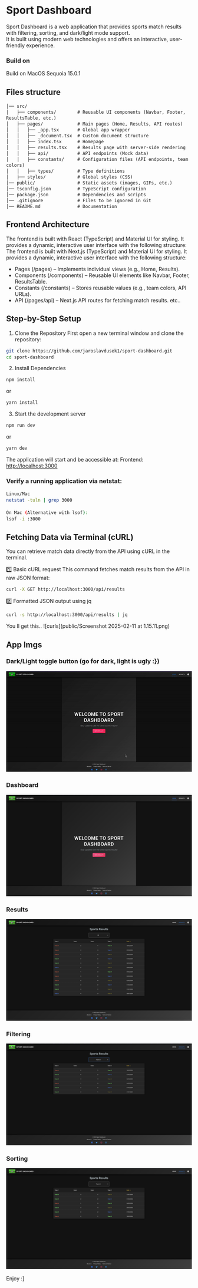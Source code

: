 # Sport Dashboard
Sport Dashboard is a web application that provides sports match results with filtering, sorting, and dark/light mode support.  
It is built using modern web technologies and offers an interactive, user-friendly experience.

### Build on
Build on MacOS Sequoia 15.0.1

## Files structure
```sport-dashboard/
│── src/
│   ├── components/        # Reusable UI components (Navbar, Footer, ResultsTable, etc.)
│   ├── pages/             # Main pages (Home, Results, API routes)
│   │   ├── _app.tsx       # Global app wrapper
│   │   ├── _document.tsx  # Custom document structure
│   │   ├── index.tsx      # Homepage
│   │   ├── results.tsx    # Results page with server-side rendering
│   │   ├── api/           # API endpoints (Mock data)
│   │   ├── constants/     # Configuration files (API endpoints, team colors)
│   │   ├── types/         # Type definitions
│   ├── styles/            # Global styles (CSS)
│── public/                # Static assets (images, GIFs, etc.)
│── tsconfig.json          # TypeScript configuration
│── package.json           # Dependencies and scripts
│── .gitignore             # Files to be ignored in Git
│── README.md              # Documentation
```

## Frontend Architecture
The frontend is built with React (TypeScript) and Material UI for styling. It provides a dynamic, interactive user interface with the following structure:  
The frontend is built with Next.js (TypeScript) and Material UI for styling. It provides a dynamic, interactive user interface with the following structure:

- Pages (/pages) – Implements individual views (e.g., Home, Results).
- Components (/components) – Reusable UI elements like Navbar, Footer, ResultsTable.
- Constants (/constants) – Stores reusable values (e.g., team colors, API URLs).
- API (/pages/api) – Next.js API routes for fetching match results.
etc..

## Step-by-Step Setup

1. Clone the Repository
First open a new terminal window and clone the repository:
```bash
git clone https://github.com/jaroslavdusek1/sport-dashboard.git
cd sport-dashboard
```

2. Install Dependencies
```bash
npm install
```
or
```bash
yarn install
```

3. Start the development server
```bash
npm run dev
```
or
```bash
yarn dev
```

The application will start and be accessible at:
Frontend: [http://localhost:3000](http://localhost:3000)  

### Verify a running application via netstat:
```bash
Linux/Mac
netstat -tuln | grep 3000

On Mac (Alternative with lsof):
lsof -i :3000
```
## Fetching Data via Terminal (cURL)
You can retrieve match data directly from the API using cURL in the terminal.

1️⃣ Basic cURL request
This command fetches match results from the API in raw JSON format:
```bash
curl -X GET http://localhost:3000/api/results
```
2️⃣ Formatted JSON output using jq
```bash
curl -s http://localhost:3000/api/results | jq
```

You ll get this..
![curls](public/Screenshot 2025-02-11 at 1.15.11.png)

## App Imgs
### Dark/Light toggle button (go for dark, light is ugly :})
<p align="center">
  <img src="public/light_dark.gif" width="1000" alt="Dark/Light Mode Toggle">
</p>

### Dashboard
![Home Page](public/home.png)

### Results
![Home Page](public/results.png)

### Filtering
![Home Page](public/filtering.png)

### Sorting
![Home Page](public/sorting.png)


Enjoy :]
